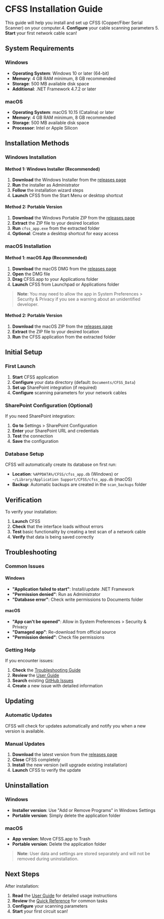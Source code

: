 # CFSS Installation Guide

This guide will help you install and set up CFSS (Copper/Fiber Serial Scanner) on your computer.4. **Configure** your cable scanning parameters
5. **Start** your first network cable scan!
## System Requirements

### Windows
- **Operating System**: Windows 10 or later (64-bit)
- **Memory**: 4 GB RAM minimum, 8 GB recommended
- **Storage**: 500 MB available disk space
- **Additional**: .NET Framework 4.7.2 or later

### macOS
- **Operating System**: macOS 10.15 (Catalina) or later
- **Memory**: 4 GB RAM minimum, 8 GB recommended
- **Storage**: 500 MB available disk space
- **Processor**: Intel or Apple Silicon

## Installation Methods

### Windows Installation

#### Method 1: Windows Installer (Recommended)
1. **Download** the Windows Installer from the [releases page](https://github.com/rc91470/cfss_releases/releases/latest)
2. **Run** the installer as Administrator
3. **Follow** the installation wizard steps
4. **Launch** CFSS from the Start Menu or desktop shortcut

#### Method 2: Portable Version
1. **Download** the Windows Portable ZIP from the [releases page](https://github.com/rc91470/cfss_releases/releases/latest)
2. **Extract** the ZIP file to your desired location
3. **Run** `cfss_app.exe` from the extracted folder
4. **Optional**: Create a desktop shortcut for easy access

### macOS Installation

#### Method 1: macOS App (Recommended)
1. **Download** the macOS DMG from the [releases page](https://github.com/rc91470/cfss_releases/releases/latest)
2. **Open** the DMG file
3. **Drag** CFSS.app to your Applications folder
4. **Launch** CFSS from Launchpad or Applications folder

> **Note**: You may need to allow the app in System Preferences > Security & Privacy if you see a warning about an unidentified developer.

#### Method 2: Portable Version
1. **Download** the macOS ZIP from the [releases page](https://github.com/rc91470/cfss_releases/releases/latest)
2. **Extract** the ZIP file to your desired location
3. **Run** the CFSS application from the extracted folder

## Initial Setup

### First Launch
1. **Start** CFSS application
2. **Configure** your data directory (default: `Documents/CFSS_Data`)
3. **Set up** SharePoint integration (if required)
4. **Configure** scanning parameters for your network cables

### SharePoint Configuration (Optional)
If you need SharePoint integration:
1. **Go to** Settings > SharePoint Configuration
2. **Enter** your SharePoint URL and credentials
3. **Test** the connection
4. **Save** the configuration

### Database Setup
CFSS will automatically create its database on first run:
- **Location**: `%APPDATA%/CFSS/cfss_app.db` (Windows) or `~/Library/Application Support/CFSS/cfss_app.db` (macOS)
- **Backup**: Automatic backups are created in the `scan_backups` folder

## Verification

To verify your installation:
1. **Launch** CFSS
2. **Check** that the interface loads without errors
3. **Test** basic functionality by creating a test scan of a network cable
4. **Verify** that data is being saved correctly

## Troubleshooting

### Common Issues

#### Windows
- **"Application failed to start"**: Install/update .NET Framework
- **"Permission denied"**: Run as Administrator
- **"Database error"**: Check write permissions to Documents folder

#### macOS
- **"App can't be opened"**: Allow in System Preferences > Security & Privacy
- **"Damaged app"**: Re-download from official source
- **"Permission denied"**: Check file permissions

### Getting Help
If you encounter issues:
1. **Check** the [Troubleshooting Guide](troubleshooting.md)
2. **Review** the [User Guide](user_guide.md)
3. **Search** existing [GitHub Issues](https://github.com/rc91470/cfss_releases/issues)
4. **Create** a new issue with detailed information

## Updating

### Automatic Updates
CFSS will check for updates automatically and notify you when a new version is available.

### Manual Updates
1. **Download** the latest version from the [releases page](https://github.com/rc91470/cfss_releases/releases/latest)
2. **Close** CFSS completely
3. **Install** the new version (will upgrade existing installation)
4. **Launch** CFSS to verify the update

## Uninstallation

### Windows
- **Installer version**: Use "Add or Remove Programs" in Windows Settings
- **Portable version**: Simply delete the application folder

### macOS
- **App version**: Move CFSS.app to Trash
- **Portable version**: Delete the application folder

> **Note**: User data and settings are stored separately and will not be removed during uninstallation.

## Next Steps

After installation:
1. **Read** the [User Guide](user_guide.md) for detailed usage instructions
2. **Review** the [Quick Reference](quick_reference.md) for common tasks
3. **Configure** your scanning parameters
4. **Start** your first circuit scan!
